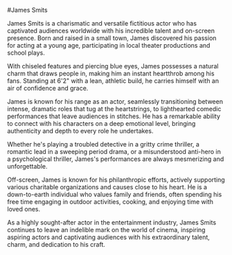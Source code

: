 #James Smits

James Smits is a charismatic and versatile fictitious actor who has captivated audiences worldwide with his incredible talent and on-screen presence. Born and raised in a small town, James discovered his passion for acting at a young age, participating in local theater productions and school plays.

With chiseled features and piercing blue eyes, James possesses a natural charm that draws people in, making him an instant heartthrob among his fans. Standing at 6'2" with a lean, athletic build, he carries himself with an air of confidence and grace.

James is known for his range as an actor, seamlessly transitioning between intense, dramatic roles that tug at the heartstrings, to lighthearted comedic performances that leave audiences in stitches. He has a remarkable ability to connect with his characters on a deep emotional level, bringing authenticity and depth to every role he undertakes.

Whether he's playing a troubled detective in a gritty crime thriller, a romantic lead in a sweeping period drama, or a misunderstood anti-hero in a psychological thriller, James's performances are always mesmerizing and unforgettable.

Off-screen, James is known for his philanthropic efforts, actively supporting various charitable organizations and causes close to his heart. He is a down-to-earth individual who values family and friends, often spending his free time engaging in outdoor activities, cooking, and enjoying time with loved ones.

As a highly sought-after actor in the entertainment industry, James Smits continues to leave an indelible mark on the world of cinema, inspiring aspiring actors and captivating audiences with his extraordinary talent, charm, and dedication to his craft.